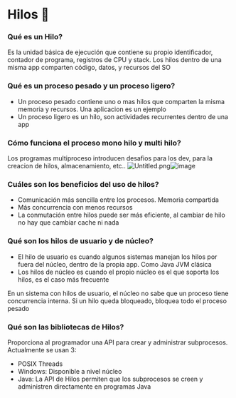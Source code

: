# Hilos 🐤

### **Qué es un Hilo?**

Es la unidad básica de ejecución que contiene su propio identificador, contador de programa, registros de CPU y stack. 
Los hilos dentro de una misma app comparten código, datos, y recursos del SO

### **Qué es un proceso pesado y un proceso ligero?**

- Un proceso pesado contiene uno o mas hilos que comparten la misma memoria y recursos. Una aplicacion es un ejemplo
- Un proceso ligero es un hilo, son actividades recurrentes dentro de una app

### **Cómo funciona el proceso mono hilo y multi hilo?**

Los programas multiproceso introducen desafios para los dev, para la creacion de hilos, almacenamiento, etc..
<img src="blob:chrome-untrusted://media-app/7f5c50aa-c3cd-4852-91fa-8033a57bfa0f" alt="Untitled.png"/>![image](https://github.com/denulemos/denobible/assets/32619895/34b52856-dca7-412a-a466-80f37f859e6a)

### **Cuáles son los beneficios del uso de hilos?**

- Comunicación más sencilla entre los procesos. Memoria compartida
- Más concurrencia con menos recursos
- La conmutación entre hilos puede ser más eficiente, al cambiar de hilo no hay que cambiar cache ni nada

### **Qué son los hilos de usuario y de núcleo?**

- El hilo de usuario es cuando algunos sistemas manejan los hilos por fuera del núcleo, dentro de la propia app. Como Java JVM clásica
- Los hilos de núcleo es cuando el propio núcleo es el que soporta los hilos, es el caso más frecuente

En un sistema con hilos de usuario, el núcleo no sabe que un proceso tiene concurrencia interna. Si un hilo queda bloqueado, bloquea todo el proceso pesado

### **Qué son las bibliotecas de Hilos?**

Proporciona al programador una API para crear y administrar subprocesos. Actualmente se usan 3:

- POSIX Threads
- Windows: Disponible a nivel núcleo
- Java: La API de Hilos permiten que los subprocesos se creen y administren directamente en programas Java
